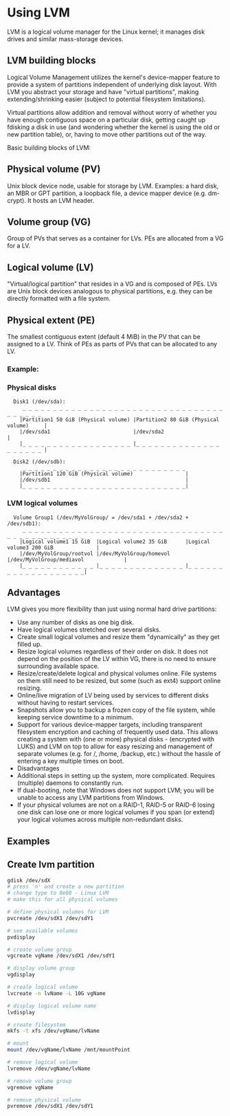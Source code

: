 # Using LVM

LVM is a logical volume manager for the Linux kernel; it manages disk drives and similar mass-storage devices.

## LVM building blocks
Logical Volume Management utilizes the kernel's device-mapper feature to provide a system of partitions independent of underlying disk layout. With LVM you abstract your storage and have "virtual partitions", making extending/shrinking easier (subject to potential filesystem limitations).

Virtual partitions allow addition and removal without worry of whether you have enough contiguous space on a particular disk, getting caught up fdisking a disk in use (and wondering whether the kernel is using the old or new partition table), or, having to move other partitions out of the way.

Basic building blocks of LVM:

## Physical volume (PV)
Unix block device node, usable for storage by LVM. Examples: a hard disk, an MBR or GPT partition, a loopback file, a device mapper device (e.g. dm-crypt). It hosts an LVM header.
## Volume group (VG)
Group of PVs that serves as a container for LVs. PEs are allocated from a VG for a LV.
## Logical volume (LV)
"Virtual/logical partition" that resides in a VG and is composed of PEs. LVs are Unix block devices analogous to physical partitions, e.g. they can be directly formatted with a file system.
## Physical extent (PE)
The smallest contiguous extent (default 4 MiB) in the PV that can be assigned to a LV. Think of PEs as parts of PVs that can be allocated to any LV.

### Example:

### Physical disks
```
  Disk1 (/dev/sda):
     _ _ _ _ _ _ _ _ _ _ _ _ _ _ _ _ _ _ _ _ _ _ _ _ _ _ _ _ _ _ _ _ _ _ _ _ _ _ _
    |Partition1 50 GiB (Physical volume) |Partition2 80 GiB (Physical volume)     |
    |/dev/sda1                           |/dev/sda2                               |
    |_ _ _ _ _ _ _ _ _ _ _ _ _ _ _ _ _ _ |_ _ _ _ _ _ _ _ _ _ _ _ _ _ _ _ _ _ _ _ |

  Disk2 (/dev/sdb):
     _ _ _ _ _ _ _ _ _ _ _ _ _ _ _ _ _ _ _ _ _ _ _ _ _ _ _
    |Partition1 120 GiB (Physical volume)                 |
    |/dev/sdb1                                            |
    |_ _ _ _ _ _ _ _ _ _ _ _ _ _ _ _ _ _ _ _ _ _ _ _ _ _ _|
```
### LVM logical volumes
```
  Volume Group1 (/dev/MyVolGroup/ = /dev/sda1 + /dev/sda2 + /dev/sdb1):
     _ _ _ _ _ _ _ _ _ _ _ _ _ _ _ _ _ _ _ _ _ _ _ _ _ _ _ _ _ _ _ _ _ _ _ _ _ _ _ _ _ _ _ _ _ _
    |Logical volume1 15 GiB  |Logical volume2 35 GiB      |Logical volume3 200 GiB              |
    |/dev/MyVolGroup/rootvol |/dev/MyVolGroup/homevol     |/dev/MyVolGroup/mediavol             |
    |_ _ _ _ _ _ _ _ _ _ _ _ |_ _ _ _ _ _ _ _ _ _ _ _ _ _ |_ _ _ _ _ _ _ _ _ _ _ _ _ _ _ _ _ _ _|
```
## Advantages
LVM gives you more flexibility than just using normal hard drive partitions:

- Use any number of disks as one big disk.
- Have logical volumes stretched over several disks.
- Create small logical volumes and resize them "dynamically" as they get filled up.
- Resize logical volumes regardless of their order on disk. It does not depend on the position of the LV within VG, there is no need to ensure surrounding available space.
- Resize/create/delete logical and physical volumes online. File systems on them still need to be resized, but some (such as ext4) support online resizing.
- Online/live migration of LV being used by services to different disks without having to restart services.
- Snapshots allow you to backup a frozen copy of the file system, while keeping service downtime to a minimum.
- Support for various device-mapper targets, including transparent filesystem encryption and caching of frequently used data. This allows creating a system with (one or more) physical disks - (encrypted with LUKS) and LVM on top to allow for easy resizing and management of separate volumes (e.g. for /, /home, /backup, etc.) without the hassle of entering a key multiple times on boot.
- Disadvantages
- Additional steps in setting up the system, more complicated. Requires (multiple) daemons to constantly run.
- If dual-booting, note that Windows does not support LVM; you will be unable to access any LVM partitions from Windows.
- If your physical volumes are not on a RAID-1, RAID-5 or RAID-6 losing one disk can lose one or more logical volumes if you span (or extend) your logical volumes across multiple non-redundant disks.

## Examples

## Create lvm partition
```sh
gdisk /dev/sdX
# press 'n' and create a new partition
# change type to 8e00 - Linux LVM
# make this for all physical volumes

# define physical volumes for LVM
pvcreate /dev/sdX1 /dev/sdY1

# see available volumes
pvdisplay

# create volume group
vgcreate vgName /dev/sdX1 /dev/sdY1

# display volume group
vgdisplay

# creale logical volume
lvcreate -n lvName -L 10G vgName

# display logical volume name
lvdisplay

# create filesystem
mkfs -t xfs /dev/vgName/lvName

# mount
mount /dev/vgName/lvName /mnt/mountPoint

# remove logical volume
lvremove /dev/vgName/lvName

# remove volume group
vgremove vgName

# remove physical volume
pvremove /dev/sdX1 /dev/sdY1
```

